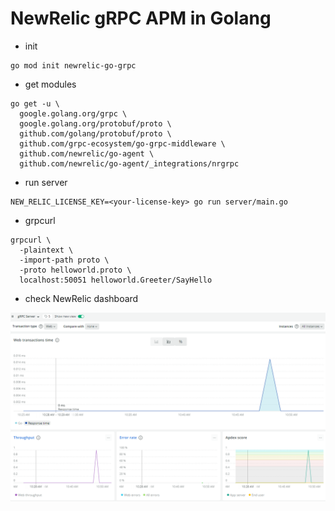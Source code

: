 # NewRelic gRPC APM in Golang

- init

```
go mod init newrelic-go-grpc
```

- get modules

```
go get -u \
  google.golang.org/grpc \
  google.golang.org/protobuf/proto \
  github.com/golang/protobuf/proto \
  github.com/grpc-ecosystem/go-grpc-middleware \
  github.com/newrelic/go-agent \
  github.com/newrelic/go-agent/_integrations/nrgrpc
```

- run server

```
NEW_RELIC_LICENSE_KEY=<your-license-key> go run server/main.go
```

- grpcurl

```
grpcurl \
  -plaintext \
  -import-path proto \
  -proto helloworld.proto \
  localhost:50051 helloworld.Greeter/SayHello
```

- check NewRelic dashboard

![](pics/dashboard.png)
